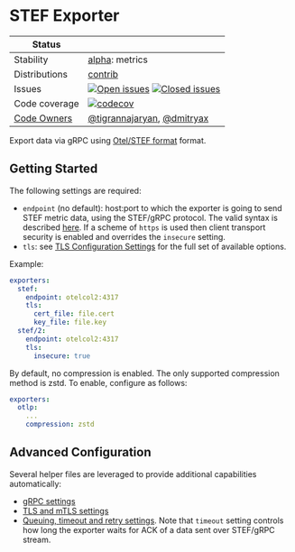 # STEF Exporter

<!-- status autogenerated section -->
| Status        |           |
| ------------- |-----------|
| Stability     | [alpha]: metrics   |
| Distributions | [contrib] |
| Issues        | [![Open issues](https://img.shields.io/github/issues-search/open-telemetry/opentelemetry-collector-contrib?query=is%3Aissue%20is%3Aopen%20label%3Aexporter%2Fstef%20&label=open&color=orange&logo=opentelemetry)](https://github.com/open-telemetry/opentelemetry-collector-contrib/issues?q=is%3Aopen+is%3Aissue+label%3Aexporter%2Fstef) [![Closed issues](https://img.shields.io/github/issues-search/open-telemetry/opentelemetry-collector-contrib?query=is%3Aissue%20is%3Aclosed%20label%3Aexporter%2Fstef%20&label=closed&color=blue&logo=opentelemetry)](https://github.com/open-telemetry/opentelemetry-collector-contrib/issues?q=is%3Aclosed+is%3Aissue+label%3Aexporter%2Fstef) |
| Code coverage | [![codecov](https://codecov.io/github/open-telemetry/opentelemetry-collector-contrib/graph/main/badge.svg?component=exporter_stef)](https://app.codecov.io/gh/open-telemetry/opentelemetry-collector-contrib/tree/main/?components%5B0%5D=exporter_stef&displayType=list) |
| [Code Owners](https://github.com/open-telemetry/opentelemetry-collector-contrib/blob/main/CONTRIBUTING.md#becoming-a-code-owner)    | [@tigrannajaryan](https://www.github.com/tigrannajaryan), [@dmitryax](https://www.github.com/dmitryax) |

[alpha]: https://github.com/open-telemetry/opentelemetry-collector/blob/main/docs/component-stability.md#alpha
[contrib]: https://github.com/open-telemetry/opentelemetry-collector-releases/tree/main/distributions/otelcol-contrib
<!-- end autogenerated section -->

Export data via gRPC using
[Otel/STEF format](https://github.com/splunk/stef/tree/main/go/otel) format.

## Getting Started

The following settings are required:

- `endpoint` (no default): host:port to which the exporter is going to send STEF metric data,
  using the STEF/gRPC protocol. The valid syntax is described
  [here](https://github.com/grpc/grpc/blob/master/doc/naming.md).
  If a scheme of `https` is used then client transport security is enabled and overrides the `insecure` setting.
- `tls`: see [TLS Configuration Settings](https://github.com/open-telemetry/opentelemetry-collector/blob/main/config/configtls/README.md)
  for the full set of available options.

Example:

```yaml
exporters:
  stef:
    endpoint: otelcol2:4317
    tls:
      cert_file: file.cert
      key_file: file.key
  stef/2:
    endpoint: otelcol2:4317
    tls:
      insecure: true
```

By default, no compression is enabled. The only supported compression method is zstd.
To enable, configure as follows:

```yaml
exporters:
  otlp:
    ...
    compression: zstd
```

## Advanced Configuration

Several helper files are leveraged to provide additional capabilities automatically:

- [gRPC settings](https://github.com/open-telemetry/opentelemetry-collector/blob/main/config/configgrpc/README.md)
- [TLS and mTLS settings](https://github.com/open-telemetry/opentelemetry-collector/blob/main/config/configtls/README.md)
- [Queuing, timeout and retry settings](https://github.com/open-telemetry/opentelemetry-collector/blob/main/exporter/exporterhelper/README.md).
  Note that `timeout` setting controls how long the exporter waits for ACK of a data sent
  over STEF/gRPC stream.
